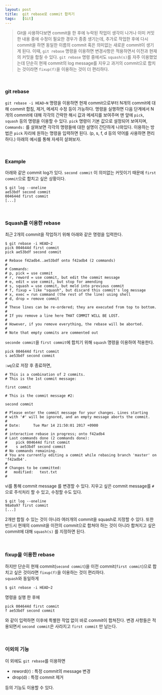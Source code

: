 ```yaml
---
layout: post
title:  git rebase로 commit 합치기
tags:   [Git]
---
```


> Git을 사용하다보면 commit을 한 후에 누락된 작업이 생각이 나거나 이미 커밋한 내용 중에 수정이 필요한 경우가 종종 생기는데, 추가로 작업한 후에 다시 commit을 하면 동일한 이름의 commit 혹은 의미없는 새로운 commit이 생기게 된다. 이때, `git rebase` 명령을 이용하면 변경사항은 적용하면서 이전과 현재의 커밋을 합칠 수 있다. `git rebase` 명령 중에서도 `squash(s)`를 자주 이용했었는데 단순히 현재 commit의 log message를 지우고 과거의 commit으로 합치는 것이라면 `fixup(f)`을 이용하는 것이 더 편리하다.  

<br/>  

### git rebase  

`git rebase -i HEAD~N` 명령을 이용하면 현재 commit으로부터 N개의 commit에 대해 commit 합침, 제거, 메세지 수정 등이 가능하다. 명령을 실행하면 다음 단계에서 N개의 commit에 대해 각각의 간략한 해시 값과 메세지를 보여주며 맨 앞에 `pick`, `squash` 등의 명령을 이용할 수 있다. `pick` 명령이 기본 값으로 설정되어 보여지며, `Commands:` 를 살펴보면 각각의 명령들에 대한 설명이 간단하게 나와있다. 이용하는 방법은 `pick` 자리에 원하는 명령을 입력하면 된다. (p, s, f, d 등의 약어를 사용하면 편리하다.) 아래의 예시를 통해 자세히 살펴보자.  

<br/>  

### Example  

아래와 같은 commit log가 있다. `second commit` 이 의미없는 커밋이기 때문에 `first commit`으로 합치고 싶은 상황이다.    

```
$ git log --oneline
ae53bdf second commit
004644d first commit
[...]
```  

<br/>  

### Squash를 이용한 rebase  

최근 2개의 commit을 작업하기 위해 아래와 같은 명령을 입력한다.  

```
$ git rebase -i HEAD~2
pick 004644d first commit
pick ae53bdf second commit

# Rebase f42adb4..ae53bdf onto f42adb4 (2 commands)
#
# Commands:
# p, pick = use commit
# r, reword = use commit, but edit the commit message
# e, edit = use commit, but stop for amending
# s, squash = use commit, but meld into previous commit
# f, fixup = like "squash", but discard this commit's log message
# x, exec = run command (the rest of the line) using shell
# d, drop = remove commit
#
# These lines can be re-ordered; they are executed from top to bottom.
#
# If you remove a line here THAT COMMIT WILL BE LOST.
#
# However, if you remove everything, the rebase will be aborted.
#
# Note that empty commits are commented out
```  

`seconde commit`을 `first commit`에 합치기 위해 `squash` 명령을 이용하여 적용한다.     

```
pick 004644d first commit
s ae53bdf second commit
```   

`:wq`으로 저장 후 종료하면,  

```
# This is a combination of 2 commits.
# This is the 1st commit message:

first commit

# This is the commit message #2:

second commit

# Please enter the commit message for your changes. Lines starting
# with '#' will be ignored, and an empty message aborts the commit.
#
# Date:      Tue Mar 14 21:50:01 2017 +0900
#
# interactive rebase in progress; onto f42adb4
# Last commands done (2 commands done):
#    pick 004644d first commit
#    s ae53bdf second commit
# No commands remaining.
# You are currently editing a commit while rebasing branch 'master' on 'f42adb4'.
#
# Changes to be committed:
#   modified:   test.txt
#
```  

vi를 통해 commit message 를 변경할 수 있다. 지우고 싶은 commit message를 `#`으로 주석처리 할 수 있고, 수정할 수도 있다.  

```
$ git log --oneline
98a0a97 first commit
[...]
```  

2개만 합칠 수 있는 것이 아니라 여러개의 commit을 squash로 지정할 수 있다. 또한 반드시 현재의 commit을 이전의 commit으로 합쳐야 하는 것이 아니라 합쳐지고 싶은 commit에 대해 `squash(s)` 를 지정하면 된다.  

<br/>  

### fixup을 이용한 rebase   

하지만 단순히 현재 commit(`second commit`)을 이전 commit(`first commit`)으로 합치고 싶은 것이라면 `fixup(f)`을 이용하는 것이 편리하다.  
`squash`와 동일하게  

```
$ git rebase -i HEAD~2
```  

명령을 실행 한 후에   

```
pick 004644d first commit
f ae53bdf second commit
```    

와 같이 입력하면 이후에 특별한 작업 없이 바로 commit이 합쳐진다. 변경 사항들은 적용되면서 `second commit`은 사라지고 `first commit` 만 남는다.  

<br/>  

### 이외의 기능  

이 외에도 `git rebase`를 이용하면  

- reword(r) : 특정 commit의 message 변경  
- drop(d)   : 특정 commit 제거  

등의 기능도 이용할 수 있다.  
